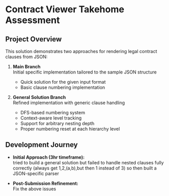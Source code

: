 # Contract Viewer Takehome Assessment

## Project Overview

This solution demonstrates two approaches for rendering legal contract clauses from JSON:

1. **Main Branch**  
   Initial specific implementation tailored to the sample JSON structure

   - Quick solution for the given input format
   - Basic clause numbering implementation

2. **General Solution Branch**  
   Refined implementation with generic clause handling
   - DFS-based numbering system
   - Context-aware level tracking
   - Support for arbitrary nesting depth
   - Proper numbering reset at each hierarchy level

## Development Journey

- **Initial Approach (3hr timeframe):**  
  tried to build a general solution but failed to handle nested clauses fully correctly (always get 1,2,(a,b),but then 1 instead of 3)
  so then built a JSON-specific parser

- **Post-Submission Refinement:**  
   Fix the above issues
